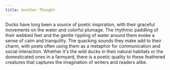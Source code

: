 ```yaml
---
title: Another Thought
---
```


Ducks have long been a source of poetic inspiration, with their graceful movements on
the water and colorful plumage. The rhythmic paddling of their webbed feet and the
gentle rippling of water around them evoke a sense of calm and tranquility. The quacking
sounds they make add to their charm, with poets often using them as a metaphor for
communication and social interaction. Whether it's the wild ducks in their natural
habitats or the domesticated ones in a farmyard, there is a poetic quality to these
feathered creatures that captures the imagination of writers and readers alike.
